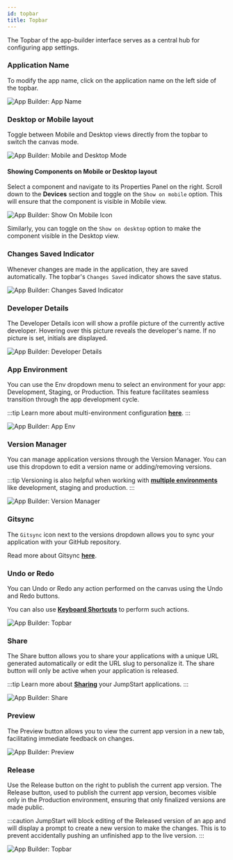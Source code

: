 ```yaml
---
id: topbar
title: Topbar
---
```


The Topbar of the app-builder interface serves as a central hub for configuring app settings.

### Application Name

To modify the app name, click on the application name on the left side of the topbar.

<div style={{textAlign: 'center'}}>
    <img className="screenshot-full" src="/img/v2-beta/app-builder/toolbar/appnamenew-v2.png" alt="App Builder: App Name"/>
</div>

### Desktop or Mobile layout

Toggle between Mobile and Desktop views directly from the topbar to switch the canvas mode.

<div style={{textAlign: 'center'}}>
    <img className="screenshot-full" src="/img/v2-beta/app-builder/toolbar/mobiledesktopswitch.png" alt="App Builder: Mobile and Desktop Mode"/>
</div>

#### Showing Components on Mobile or Desktop layout

Select a component and navigate to its Properties Panel on the right. Scroll down to the **Devices** section and toggle on the `Show on mobile` option. This will ensure that the component is visible in Mobile view.

<div style={{textAlign: 'center'}}>
    <img className="screenshot-full" src="/img/v2-beta/app-builder/toolbar/showonmobile.png" alt="App Builder: Show On Mobile Icon"/>
</div>

Similarly, you can toggle on the `Show on desktop` option to make the component visible in the Desktop view.

### Changes Saved Indicator

Whenever changes are made in the application, they are saved automatically. The topbar's `Changes Saved` indicator shows the save status.

<div style={{textAlign: 'center'}}>
    <img className="screenshot-full" src="/img/v2-beta/app-builder/toolbar/changessaved-v2.png" alt="App Builder: Changes Saved Indicator"/>
</div>

### Developer Details

The Developer Details icon will show a profile picture of the currently active developer. Hovering over this picture reveals the developer's name. If no picture is set, initials are displayed.

<div style={{textAlign: 'center'}}>
    <img className="screenshot-full" src="/img/v2-beta/app-builder/toolbar/profile-v2.png" alt="App Builder: Developer Details"/>
</div>

### App Environment

You can use the Env dropdown menu to select an environment for your app: Development, Staging, or Production. This feature facilitates seamless transition through the app development cycle.

:::tip
Learn more about multi-environment configuration **[here](/docs/release-management/multi-environment/)**.
:::

<div style={{textAlign: 'center'}}>
    <img className="screenshot-full" src="/img/v2-beta/app-builder/toolbar/multienv.png" alt="App Builder: App Env"/>
</div>

### Version Manager

You can manage application versions through the Version Manager. You can use this dropdown to edit a version name or adding/removing versions.

:::tip
Versioning is also helpful when working with **[multiple environments](/docs/release-management/multi-environment/)** like development, staging and production.
:::

<div style={{textAlign: 'center'}}>
    <img className="screenshot-full" src="/img/v2-beta/app-builder/toolbar/versionsnew-v2.png" alt="App Builder: Version Manager"/>
</div>


### Gitsync
The `Gitsync` icon next to the versions dropdown allows you to sync your application with your GitHub repository.

Read more about Gitsync **[here](/docs/gitsync)**. 
### Undo or Redo

You can Undo or Redo any action performed on the canvas using the Undo and Redo buttons. 

You can also use **[Keyboard Shortcuts](/docs/tutorial/keyboard-shortcuts)** to perform such actions.

<div style={{textAlign: 'center'}}>
    <img className="screenshot-full" src="/img/v2-beta/app-builder/toolbar/undo-v3.png" alt="App Builder: Topbar"/>
</div>

### Share

The Share button allows you to share your applications with a unique URL generated automatically or edit the URL slug to personalize it. The share button will only be active when your application is released. 

:::tip
Learn more about **[Sharing](/docs/app-builder/share)** your JumpStart applications.
:::

<div style={{textAlign: 'center'}}>
    <img className="screenshot-full" src="/img/v2-beta/app-builder/toolbar/sharenew-v2.png" alt="App Builder: Share"/>
</div>

### Preview

The Preview button allows you to view the current app version in a new tab, facilitating immediate feedback on changes.

<div style={{textAlign: 'center'}}>
    <img className="screenshot-full" src="/img/v2-beta/app-builder/toolbar/previewnew-v2.png" alt="App Builder: Preview"/>
</div>

### Release

Use the Release button on the right to publish the current app version. The Release button, used to publish the current app version, becomes visible only in the Production environment, ensuring that only finalized versions are made public.

:::caution
JumpStart will block editing of the Released version of an app and will display a prompt to create a new version to make the changes. This is to prevent accidentally pushing an unfinished app to the live version.
:::

<div style={{textAlign: 'center'}}>
    <img className="screenshot-full" src="/img/v2-beta/app-builder/toolbar/releasenew-v2.png" alt="App Builder: Topbar"/>
</div>